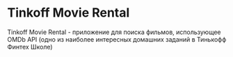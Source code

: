 # Tinkoff Movie Rental

Tinkoff Movie Rental - приложение для поиска фильмов, использующее
OMDb API (одно из наиболее интересных домашних заданий в Тинькофф
Финтех Школе)
